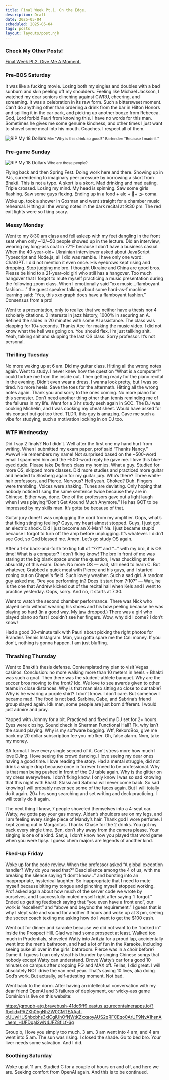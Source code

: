 ```yaml
---
title: Final Week Pt.1. On the Edge.
description: Draft
date: 2025-05-04
scheduled: 2025-05-04
tags: posts
layout: layouts/post.njk
---
```


<h3>Check My Other Posts!</h3>
<a href="{{ '/posts/spring2025finalweekpt2/' | url }}">Final Week Pt.2. Give Me A Moment.</a>

<h3>Pre-BOS Saturday</h3> 
It was like a fucking movie. Losing both my singles and doubles with a bad sunburn and skin peeling off my shoulders. Feeling like Michael Jackson, I watched my dear seniors clinching against CWRU, cheering, and screaming. It was a celebration in its raw form. Such a bittersweet moment. Can’t do anything other than ordering a drink from the bar in Hilton Honors and spilling it in the car park, and picking up another booze from Rebecca. God, Lord forbid Pauri from knowing this. I have no words for this man. Sometimes he gives me some genuine kindness, and other times I just want to shovel some meat into his mouth. Coaches. I respect all of them. 

![RIP My 18 Dollars](/img/blog/spilled-drink.jpg)
<small>Me: "Why is this drink so good?" Bartender: "Because I made it."</small>

<h3>Pre-game Sunday</h3> 

![RIP My 18 Dollars](/img/blog/springfest.jpg)
<small>Who are those people?</small>

Flying back and then Spring Fest. Doing work here and there. Showing up in PJs, surrendering to imaginary peer pressure by borrowing a skort from Bhakti. This is not a typo. A skort is a skort. Mad drinking and mad eating. Triple crossed. Losing my mind. My head is spinning. Saw some girls flashing. Saw some guys flexing. Ending up in a food + alc + 🍃+ 🌫️ coma. Woke up, took a shower in Gosman and went straight for a chamber music rehearsal. Hitting all the wrong notes in the dark recital at 9:30 pm. The red exit lights were so fking scary. 

<h3>Messy Monday</h3> 
Went to my 8:30 am class and fell asleep with my feet dangling in the front seat when only ~12/~50 people showed up in the lecture. Did an interview, wearing my long-ass coat in 77°F because I don’t have a business casual. When the 40-year-old+ Ukrainian interviewer asked about JavaScript Typescript and Node.js, all I did was ramble. I have only one word: ChatGPT. I did not mention it even once. His eyebrows kept rising and dropping. Stop judging me bro. I thought Ukraine and China are good bros. Please be kind to a 21-year-old girl who still has a hangover. Too much hangover that I forgot to mute myself practicing a music presentation during the following zoom class. When I emotionally said “xxx music…flamboyant fashion….” the guest speaker talking about some hard-as-f machine learning said: “Yes, this xxx graph does have a flamboyant fashion.” Consensus from a pro!

Went to a presentation, only to realize that we neither have a thesis nor 4 scholarly citations. 0 interests in jazz history, 1000% in securing an A. Refined the slides in 20 minutes with some AI assistance. The class was clapping for 10+ seconds. Thanks Ace for making the music video. I did not know what the hell was going on. You should flex. I’m just tallking shit. Yeah, talking shit and skipping the last OS class. Sorry professor. It’s not personal.

<h3>Thrilling Tuesday</h3> 
No more waking up at 6 am. Did my guitar class. Hitting all the wrong notes again. Went to study. I never knew how the question “What is a computer?” could torture me from the inside out. Then getting ready for the piano recital in the evening. Didn’t even wear a dress. I wanna look pretty, but I was so tired. No more heels. Save the toes for the aftermath. Hitting all the wrong notes again. Thank you and sorry to the ones coming. No more piano for this semester. Don’t need another thing other than tennis reminding me of the failures in my life. Went for a 3 hr study sesh again in SCC. The DJ was cooking Michelin, and I was cooking my cheat sheet. Would have asked for his contact but got too tired. TLDR, this guy is amazing. Gave me such a vibe for studying, such a motivation locking in on DJ too.

<h3>WTF Wednesday</h3> 
Did I say 2 finals? No I didn’t. Well after the first one my hand hurt from writing. When I submitted my exam paper, prof said “Thanks Nancy.” Awww! He remembers my name! Not surprised based on the ~500-word email I spammed him and the ~500-word reply he gave me. I love this blue-eyed dude. Please take Delfino’s class my homies. What a guy. Studied for more OS, skipped more classes. Did more studies and practiced more guitar and headed to Slosberg again for my guitar jury. Who’s there? Three white-hair professors, and Pierce. Nervous? Hell yeah. Choked? Duh. Fingers were trembling. Voices were shaking. Tunes are deviating. Only hoping that nobody noticed I sang the same sentence twice because they are in Chinese. Either way, done. One of the professors gave out a light laugh when I was playing “Don’t Get Around Much Anymore.” He has GOT to be impressed by my skills man. It’s gotta be because of that. 

Guitar jury done! I was unplugging the cord from my amplifier. Oops, what’s that fking stinging feeling? Guys, my heart almost stopped. Guys, I just got an electric shock. Did I just become an X-Man? Na. I just became stupid because I forgot to turn off the amp before unplugging. It’s whatever. I didn’t see God, so God blessed me. Amen. Let’s go study OS again.

After a 1-hr back-and-forth texting full of “???” and “...” with my bro, it is OS time! What is a computer? I don’t fking know! The bro in front of me was staring at the big blank space under the question, I was chuckling at the absurdity of this exam. Done. No more OS — wait, still need to learn C. But whatever, Grabbed a quick meal with Pierce and his guys, and I started zoning out on Chapel's field. Such lovely weather. Such a sad girl. A random guy asked me, “Are you performing tn? Does it start from 7:10?” — Wait, he is the one that Andrew kicked out of the recital hall when Kels and I went to practice yesterday. Oops, sorry. And no, it starts at 7:30.

Went to watch the second chamber performance. There was Nick who played cello without wearing his shoes and his bow peeling because he was playing so hard (in a good way. My jaw dropped.) There was a girl who played piano so fast I couldn’t see her fingers. Wow, why did I come? I don’t know!

Had a good 30-minute talk with Pauri about picking the right photos for Brandeis Tennis Instagram. Man, you gotta spare me the Cali money. If you don’t, nothing is gonna happen. I am just bluffing.

<h3>Thrashing Thursday</h3> 
Went to Bhakti’s thesis defense. Contemplated my plan to visit Vegas casinos. Conclusion: no more walking more than 10 meters in heels + Bhakti was such a goat. Then there was the student-athlete banquet. Why are the soccer bros moving to the front? Idc. We love to see awards given to other teams in close distances. Why is that man also sitting so close to our table? Why is he wearing a purple shirt? I don’t know. I don’t care. But somehow I became mad. The food is not bad. Sarbina, Gabe, and Sabrina’s friend group slayed again. Idk man, some people are just born different. I would just admire and pray.

Yapped with Johnny for a bit. Practiced and fixed my DJ set for 2+ hours. Eyes were closing. Sound check in Sherman Functional Hall? Fk, why isn’t the sound playing. Why is my software bugging. Wtf, RekordBox, give me back my 20 dollar subscription fee you mtrfker. Oh, false alarm. Nvm, take my money.

SA formal. I love every single second of it. Can’t stress more how much I love DJing. I love seeing the crowd dancing. I love seeing my dear ones having a good time. I love reading the story. Had a mental struggle, did not drink a single drop because once in forever I need to be professional. Why is that man being pushed in front of the DJ table again. Why is the glitter on my dress everywhere. I don’t fking know. I only know I was so sad knowing that this night with Bhakti Stassi and Sabrina will never come back. So sad knowing I will probably never see some of the faces again. But I will totally do it again. 20+ hrs song searching and set writing and deck practicing. I will totally do it again. 

The next thing I know, 7 people shoveled themselves into a 4-seat car. Watty, we gotta pay your gas money. Aidan’s shoulders are on my legs, and I am feeling every single piece of Mandy’s hair. Thank god I wore perfume. I kept zoning out in Margaritas. Thanks Chase for the 2 drinks. You got my back every single time. Ben, don’t shy away from the camera please. Your singing is one of a kind. Sanju, I don’t know how you played that word game when you were tipsy. I guess chem majors are legends of another kind.

<h3>Fked-up Friday</h3> 
Woke up for the code review. When the professor asked “A global exception handler? Why do you need that?” Dead silence among the 4 of us, with me breaking the silence saying “I don’t know…” and bursting into an inappropriate, hysterical laughter. So inappropriate that I need to mute myself because biting my tongue and pinching myself stopped working. Prof asked again about how much of the server code we wrote by ourselves, and I successfully muted myself right after saying “I forgot.” Ended up getting feedback saying that “you even have a front end”, our work is “excellent” and “above and beyond the requirement.” I guess that is why I slept safe and sound for another 3 hours and woke up at 3 pm, seeing the soccer coach texting me asking how do I want to get the $100 cash.

Went out for dinner and karaoke because we did not want to be “locked in” inside the Prospect Hill. Glad we had some prospect at least. Walked too much in Prudentials, shoveled Watty into Aritzia for a proud lap, accidentally went into the men’s bathroom, and had a lot of fun in the Karaoke, including seeing puke all over in the girls’ bathroom. Pierce was in a choir before? Dame it. I guess I can only steal his thunder by singing Chinese songs that nobody except Watty can understand. Drove Watty’s car for a good 10 minutes on campus after dropping PG and MAX off. Fellas, I did great. I will absolutely NOT drive the van next year. That’s saving 10 lives, aka doing God’s work. But actually, self-attesting moment. Not bad.

Went back to the dorm. After having an intellectual conversation with my dear friend OpenAI and 3 failures of deployment, our wicky-ass game Dominion is live on this website: 

https://groupb-atg.bravebush-41dc6ff9.eastus.azurecontainerapps.io/?fbclid=PAZXh0bgNhZW0CMTEAAaf-oUUwHUShbcbhs3xICglUhOfNWtKZxxaoyAUS2qRFCEqo0ArUF9NyA1hsnA_aem_HUFDgal2wN4JFZ8fiLf-6g

Group b, I love you simply too much. 3 am. 3 am went into 4 am, and 4 am went into 5 am. The sun was rising. I closed the shade. Go to bed bro. Your liver needs some salvation. And I did. 

<h3>Soothing Saturday</h3> 
Woke up at 11 am. Studied C for a couple of hours on and off, and here we are. Seeking comfort from OpenAI again. And this is to be continued. 


